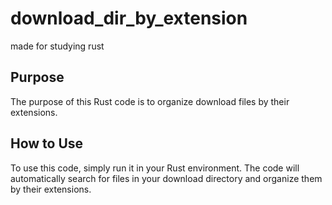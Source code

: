 # download_dir_by_extension

made for studying rust

## Purpose
The purpose of this Rust code is to organize download files by their extensions.

## How to Use
To use this code, simply run it in your Rust environment. The code will automatically search for files in your download directory and organize them by their extensions.
